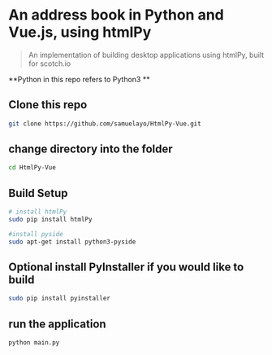# An address book in Python and Vue.js, using htmlPy

> An implementation of building desktop applications using htmlPy, built for scotch.io

**Python in this repo refers to Python3 **

## Clone this repo 
``` bash
git clone https://github.com/samuelayo/HtmlPy-Vue.git
```

## change directory into the folder
``` bash
cd HtmlPy-Vue
```

## Build Setup

``` bash
# install htmlPy
sudo pip install htmlPy

#install pyside 
sudo apt-get install python3-pyside

```

## Optional install PyInstaller if you would like to build
``` bash
sudo pip install pyinstaller 
```
## run the application
```
python main.py
```


